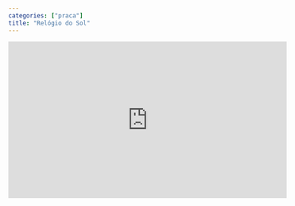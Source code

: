 ```yaml
---
categories: ["praca"]
title: "Relógio do Sol"
---
```

<iframe width="560" height="315" src="https://www.youtube.com/embed/03n4CIhuy58" title="YouTube video player" frameborder="0" allow="accelerometer; autoplay; clipboard-write; encrypted-media; gyroscope; picture-in-picture" allowfullscreen></iframe>
